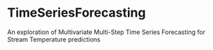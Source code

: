# TimeSeriesForecasting
An exploration of Multivariate Multi-Step Time Series Forecasting for Stream Temperature predictions
